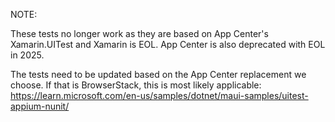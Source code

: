 NOTE:

These tests no longer work as they are based on App Center's Xamarin.UITest and Xamarin is EOL.
App Center is also deprecated with EOL in 2025.

The tests need to be updated based on the App Center replacement we choose.
If that is BrowserStack, this is most likely applicable: https://learn.microsoft.com/en-us/samples/dotnet/maui-samples/uitest-appium-nunit/
